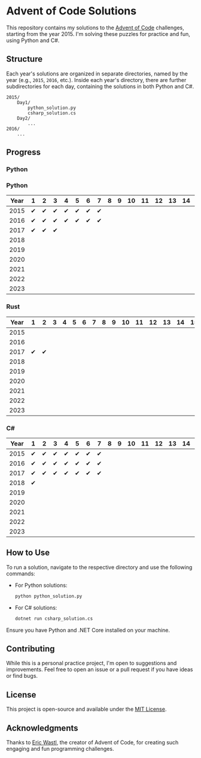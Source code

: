 # Advent of Code Solutions

This repository contains my solutions to the [Advent of Code](https://adventofcode.com/) challenges, starting from the year 2015. I'm solving these puzzles for practice and fun, using Python and C#.

## Structure

Each year's solutions are organized in separate directories, named by the year (e.g., `2015`, `2016`, etc.). Inside each year's directory, there are further subdirectories for each day, containing the solutions in both Python and C#.

```
2015/
    Day1/
        python_solution.py
        csharp_solution.cs
    Day2/
        ...
2016/
    ...
```

## Progress

### Python

### Python

| Year | 1  | 2  | 3  | 4  | 5  | 6  | 7  | 8 | 9 | 10 | 11 | 12 | 13 | 14 | 15 | 16 | 17 | 18 | 19 | 20 | 21 | 22 | 23 | 24 | 25 |
| ---- | -- | -- | -- | -- | -- | -- | -- | - | - | -- | -- | -- | -- | -- | -- | -- | -- | -- | -- | -- | -- | -- | -- | -- | -- |
| 2015 | ✔ | ✔ | ✔ | ✔ | ✔ | ✔ | ✔ |   |   |    |    |    |    |    |    |    |    |    |    |    |    |    |    |    |    |
| 2016 | ✔ | ✔ | ✔ | ✔ | ✔ | ✔ | ✔ |   |   |    |    |    |    |    |    |    |    |    |    |    |    |    |    |    |    |
| 2017 | ✔ | ✔ | ✔ |    |    |    |    |   |   |    |    |    |    |    |    |    |    |    |    |    |    |    |    |    |    |
| 2018 |    |    |    |    |    |    |    |   |   |    |    |    |    |    |    |    |    |    |    |    |    |    |    |    |    |
| 2019 |    |    |    |    |    |    |    |   |   |    |    |    |    |    |    |    |    |    |    |    |    |    |    |    |    |
| 2020 |    |    |    |    |    |    |    |   |   |    |    |    |    |    |    |    |    |    |    |    |    |    |    |    |    |
| 2021 |    |    |    |    |    |    |    |   |   |    |    |    |    |    |    |    |    |    |    |    |    |    |    |    |    |
| 2022 |    |    |    |    |    |    |    |   |   |    |    |    |    |    |    |    |    |    |    |    |    |    |    |    |    |
| 2023 |    |    |    |    |    |    |    |   |   |    |    |    |    |    |    |    |    |    |    |    |    |    |    |    |    |

### Rust

| Year | 1  | 2  | 3 | 4 | 5 | 6 | 7 | 8 | 9 | 10 | 11 | 12 | 13 | 14 | 15 | 16 | 17 | 18 | 19 | 20 | 21 | 22 | 23 | 24 | 25 |
| ---- | -- | -- | - | - | - | - | - | - | - | -- | -- | -- | -- | -- | -- | -- | -- | -- | -- | -- | -- | -- | -- | -- | -- |
| 2015 |    |    |   |   |   |   |   |   |   |    |    |    |    |    |    |    |    |    |    |    |    |    |    |    |    |
| 2016 |    |    |   |   |   |   |   |   |   |    |    |    |    |    |    |    |    |    |    |    |    |    |    |    |    |
| 2017 | ✔ | ✔ |   |   |   |   |   |   |   |    |    |    |    |    |    |    |    |    |    |    |    |    |    |    |    |
| 2018 |    |    |   |   |   |   |   |   |   |    |    |    |    |    |    |    |    |    |    |    |    |    |    |    |    |
| 2019 |    |    |   |   |   |   |   |   |   |    |    |    |    |    |    |    |    |    |    |    |    |    |    |    |    |
| 2020 |    |    |   |   |   |   |   |   |   |    |    |    |    |    |    |    |    |    |    |    |    |    |    |    |    |
| 2021 |    |    |   |   |   |   |   |   |   |    |    |    |    |    |    |    |    |    |    |    |    |    |    |    |    |
| 2022 |    |    |   |   |   |   |   |   |   |    |    |    |    |    |    |    |    |    |    |    |    |    |    |    |    |
| 2023 |    |    |   |   |   |   |   |   |   |    |    |    |    |    |    |    |    |    |    |    |    |    |    |    |    |

### C#

| Year | 1  | 2  | 3  | 4  | 5  | 6  | 7  | 8 | 9 | 10 | 11 | 12 | 13 | 14 | 15 | 16 | 17 | 18 | 19 | 20 | 21 | 22 | 23 | 24 | 25 |
| ---- | -- | -- | -- | -- | -- | -- | -- | - | - | -- | -- | -- | -- | -- | -- | -- | -- | -- | -- | -- | -- | -- | -- | -- | -- |
| 2015 | ✔ | ✔ | ✔ | ✔ | ✔ | ✔ | ✔ |   |   |    |    |    |    |    |    |    |    |    |    |    |    |    |    |    |    |
| 2016 | ✔ | ✔ | ✔ | ✔ | ✔ | ✔ | ✔ |   |   |    |    |    |    |    |    |    |    |    |    |    |    |    |    |    |    |
| 2017 | ✔ | ✔ | ✔ | ✔ | ✔ | ✔ | ✔ |   |   |    |    |    |    |    |    |    |    |    |    |    |    |    |    |    |    |
| 2018 | ✔ |    |    |    |    |    |    |   |   |    |    |    |    |    |    |    |    |    |    |    |    |    |    |    |    |
| 2019 |    |    |    |    |    |    |    |   |   |    |    |    |    |    |    |    |    |    |    |    |    |    |    |    |    |
| 2020 |    |    |    |    |    |    |    |   |   |    |    |    |    |    |    |    |    |    |    |    |    |    |    |    |    |
| 2021 |    |    |    |    |    |    |    |   |   |    |    |    |    |    |    |    |    |    |    |    |    |    |    |    |    |
| 2022 |    |    |    |    |    |    |    |   |   |    |    |    |    |    |    |    |    |    |    |    |    |    |    |    |    |
| 2023 |    |    |    |    |    |    |    |   |   |    |    |    |    |    |    |    |    |    |    |    |    |    |    |    |    |

## How to Use

To run a solution, navigate to the respective directory and use the following commands:

- For Python solutions:

  ```bash
  python python_solution.py
  ```
- For C# solutions:

  ```bash
  dotnet run csharp_solution.cs
  ```

Ensure you have Python and .NET Core installed on your machine.

## Contributing

While this is a personal practice project, I'm open to suggestions and improvements. Feel free to open an issue or a pull request if you have ideas or find bugs.

## License

This project is open-source and available under the [MIT License](LICENSE).

## Acknowledgments

Thanks to [Eric Wastl](http://was.tl/), the creator of Advent of Code, for creating such engaging and fun programming challenges.
